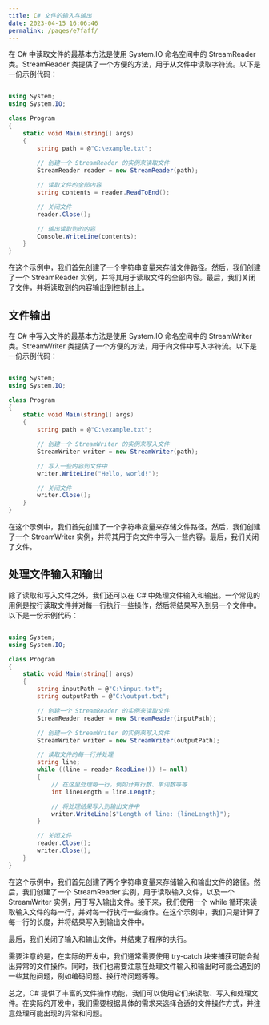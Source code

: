 ```yaml
---
title: C# 文件的输入与输出
date: 2023-04-15 16:06:46
permalink: /pages/e7faff/
---
```


在 C# 中读取文件的最基本方法是使用 System.IO 命名空间中的 StreamReader 类。StreamReader 类提供了一个方便的方法，用于从文件中读取字符流。以下是一份示例代码：

```csharp

using System;
using System.IO;

class Program
{
    static void Main(string[] args)
    {
        string path = @"C:\example.txt";
        
        // 创建一个 StreamReader 的实例来读取文件
        StreamReader reader = new StreamReader(path);

        // 读取文件的全部内容
        string contents = reader.ReadToEnd();

        // 关闭文件
        reader.Close();

        // 输出读取到的内容
        Console.WriteLine(contents);
    }
}
```



在这个示例中，我们首先创建了一个字符串变量来存储文件路径。然后，我们创建了一个 StreamReader 实例，并将其用于读取文件的全部内容。最后，我们关闭了文件，并将读取到的内容输出到控制台上。
## 文件输出

在 C# 中写入文件的最基本方法是使用 System.IO 命名空间中的 StreamWriter 类。StreamWriter 类提供了一个方便的方法，用于向文件中写入字符流。以下是一份示例代码：

```csharp

using System;
using System.IO;

class Program
{
    static void Main(string[] args)
    {
        string path = @"C:\example.txt";

        // 创建一个 StreamWriter 的实例来写入文件
        StreamWriter writer = new StreamWriter(path);

        // 写入一些内容到文件中
        writer.WriteLine("Hello, world!");

        // 关闭文件
        writer.Close();
    }
}
```



在这个示例中，我们首先创建了一个字符串变量来存储文件路径。然后，我们创建了一个 StreamWriter 实例，并将其用于向文件中写入一些内容。最后，我们关闭了文件。
## 处理文件输入和输出

除了读取和写入文件之外，我们还可以在 C# 中处理文件输入和输出。一个常见的用例是按行读取文件并对每一行执行一些操作，然后将结果写入到另一个文件中。以下是一份示例代码：

```csharp

using System;
using System.IO;

class Program
{
    static void Main(string[] args)
    {
        string inputPath = @"C:\input.txt";
        string outputPath = @"C:\output.txt";

        // 创建一个 StreamReader 的实例来读取文件
        StreamReader reader = new StreamReader(inputPath);

        // 创建一个 StreamWriter 的实例来写入文件
        StreamWriter writer = new StreamWriter(outputPath);

        // 读取文件的每一行并处理
        string line;
        while ((line = reader.ReadLine()) != null)
        {
            // 在这里处理每一行，例如计算行数、单词数等等
            int lineLength = line.Length;

            // 将处理结果写入到输出文件中
            writer.WriteLine($"Length of line: {lineLength}");
        }

        // 关闭文件
        reader.Close();
        writer.Close();
    }
}
```

在这个示例中，我们首先创建了两个字符串变量来存储输入和输出文件的路径。然后，我们创建了一个 StreamReader 实例，用于读取输入文件，以及一个 StreamWriter 实例，用于写入输出文件。接下来，我们使用一个 while 循环来读取输入文件的每一行，并对每一行执行一些操作。在这个示例中，我们只是计算了每一行的长度，并将结果写入到输出文件中。

最后，我们关闭了输入和输出文件，并结束了程序的执行。

需要注意的是，在实际的开发中，我们通常需要使用 try-catch 块来捕获可能会抛出异常的文件操作。同时，我们也需要注意在处理文件输入和输出时可能会遇到的一些其他问题，例如编码问题、换行符问题等等。

总之，C# 提供了丰富的文件操作功能，我们可以使用它们来读取、写入和处理文件。在实际的开发中，我们需要根据具体的需求来选择合适的文件操作方式，并注意处理可能出现的异常和问题。
